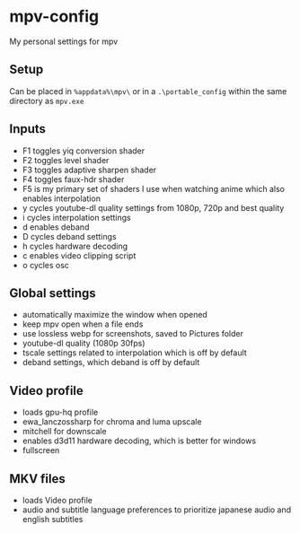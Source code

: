 # mpv-config
My personal settings for mpv
## Setup
Can be placed in `%appdata%\mpv\` or in a `.\portable_config` within the same directory as `mpv.exe`
## Inputs
- F1 toggles yiq conversion shader
- F2 toggles level shader
- F3 toggles adaptive sharpen shader
- F4 toggles faux-hdr shader
- F5 is my primary set of shaders I use when watching anime which also enables interpolation
- y cycles youtube-dl quality settings from 1080p, 720p and best quality
- i cycles interpolation settings
- d enables deband
- D cycles deband settings
- h cycles hardware decoding
- c enables video clipping script
- o cycles osc
## Global settings
- automatically maximize the window when opened
- keep mpv open when a file ends
- use lossless webp for screenshots, saved to Pictures folder
- youtube-dl quality (1080p 30fps)
- tscale settings related to interpolation which is off by default
- deband settings, which deband is off by default
## Video profile
- loads gpu-hq profile
- ewa_lanczossharp for chroma and luma upscale
- mitchell for downscale
- enables d3d11 hardware decoding, which is better for windows
- fullscreen
## MKV files
- loads Video profile
- audio and subtitle language preferences to prioritize japanese audio and english subtitles
